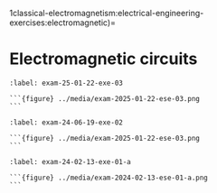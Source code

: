 1classical-electromagnetism:electrical-engineering-exercises:electromagnetic)=
# Electromagnetic circuits

````{exercise} Exam 2025-01-22, Exercise 3.
:label: exam-25-01-22-exe-03

```{figure} ../media/exam-2025-01-22-ese-03.png
```

````

````{exercise} Exam 2024-06-19, Exercise 2.
:label: exam-24-06-19-exe-02

```{figure} ../media/exam-2025-01-22-ese-03.png
```

````


````{exercise} Exam 2024-02-13, Exercise 1a.
:label: exam-24-02-13-exe-01-a

```{figure} ../media/exam-2024-02-13-ese-01-a.png
```

````



